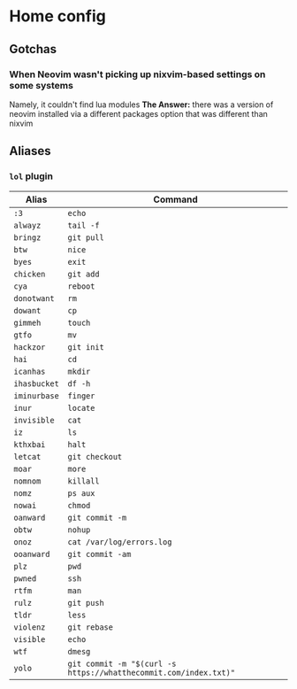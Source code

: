 # Home config

## Gotchas

### When Neovim wasn't picking up nixvim-based settings on some systems

Namely, it couldn't find lua modules
**The Answer:** there was a version of neovim installed via a different packages option that was different than nixvim

## Aliases

### `lol` plugin

| Alias        | Command                                                          |
| ------------ | ---------------------------------------------------------------- |
| `:3`         | `echo`                                                           |
| `alwayz`     | `tail -f`                                                        |
| `bringz`     | `git pull`                                                       |
| `btw`        | `nice`                                                           |
| `byes`       | `exit`                                                           |
| `chicken`    | `git add`                                                        |
| `cya`        | `reboot`                                                         |
| `donotwant`  | `rm`                                                             |
| `dowant`     | `cp`                                                             |
| `gimmeh`     | `touch`                                                          |
| `gtfo`       | `mv`                                                             |
| `hackzor`    | `git init`                                                       |
| `hai`        | `cd`                                                             |
| `icanhas`    | `mkdir`                                                          |
| `ihasbucket` | `df -h`                                                          |
| `iminurbase` | `finger`                                                         |
| `inur`       | `locate`                                                         |
| `invisible`  | `cat`                                                            |
| `iz`         | `ls`                                                             |
| `kthxbai`    | `halt`                                                           |
| `letcat`     | `git checkout`                                                   |
| `moar`       | `more`                                                           |
| `nomnom`     | `killall`                                                        |
| `nomz`       | `ps aux`                                                         |
| `nowai`      | `chmod`                                                          |
| `oanward`    | `git commit -m`                                                  |
| `obtw`       | `nohup`                                                          |
| `onoz`       | `cat /var/log/errors.log`                                        |
| `ooanward`   | `git commit -am`                                                 |
| `plz`        | `pwd`                                                            |
| `pwned`      | `ssh`                                                            |
| `rtfm`       | `man`                                                            |
| `rulz`       | `git push`                                                       |
| `tldr`       | `less`                                                           |
| `violenz`    | `git rebase`                                                     |
| `visible`    | `echo`                                                           |
| `wtf`        | `dmesg`                                                          |
| `yolo`       | `git commit -m "$(curl -s https://whatthecommit.com/index.txt)"` |
